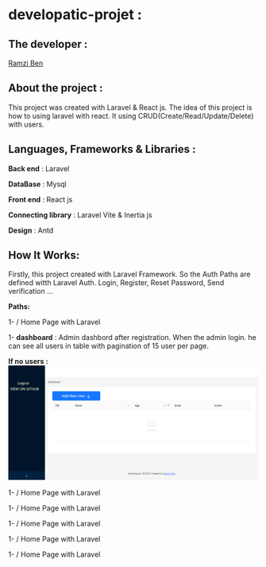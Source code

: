 # developatic-projet :
## The developer :
<a href="https://gtihub.com/peterondy">Ramzi Ben</a></br>

## About the project :
<p>This project was created with Laravel & React js. The idea of this project is how to using laravel with react. 
  It using CRUD(Create/Read/Update/Delete) with users. </p>
<h2>Languages, Frameworks & Libraries :</h2>
<p><b>Back end</b> : Laravel</p>
<p><b>DataBase</b> : Mysql</p>
<p><b>Front end</b> : React js</p>
<p><b>Connecting library</b> : Laravel Vite & Inertia js</p>
<p><b>Design</b> : Antd</p>

<h2>How It Works:</h2>
<p>Firstly, this project created with Laravel Framework. So the Auth Paths are defined witth Laravel Auth. Login, Register, Reset Password, Send verification ...</p>
<b>Paths:</b>
<p>1- / Home Page with Laravel</p>
<p>1- <b>dashboard</b> : Admin dashbord after registration. When the admin login. he can see all users in table with pagination of 15 user per page.</p>
<b>If no users : </b>
<img src="https://raw.githubusercontent.com/peterondy/developatic-projet/main/images/dashboard-with-no-users.PNG"/>
<p>1- / Home Page with Laravel</p>
<p>1- / Home Page with Laravel</p>
<p>1- / Home Page with Laravel</p>
<p>1- / Home Page with Laravel</p>
<p>1- / Home Page with Laravel</p>
